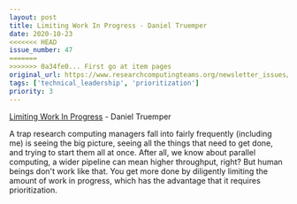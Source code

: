 ```yaml
---
layout: post
title: Limiting Work In Progress - Daniel Truemper
date: 2020-10-23
<<<<<<< HEAD
issue_number: 47
=======
>>>>>>> 0a34fe0... First go at item pages
original_url: https://www.researchcomputingteams.org/newsletter_issues/0047
tags: ['technical_leadership', 'prioritization']
priority: 3
---
```


<!-- markdownlint-disable MD033 -->
<!-- markdownlint-disable MD041 -->
<!-- markdownlint-disable MD049 -->

[Limiting Work In Progress](https://truemped.github.io/posts/mgmt/limiting-wip/) - Daniel Truemper

A trap research computing managers fall into fairly frequently (including me) is seeing the big picture, seeing all the things that need to get done, and trying to start them all at once. After all, we know about parallel computing, a wider pipeline can mean higher throughput, right?
But human beings don't work like that. You get more done by diligently limiting the amount of work in progress, which has the advantage that it requires prioritization.